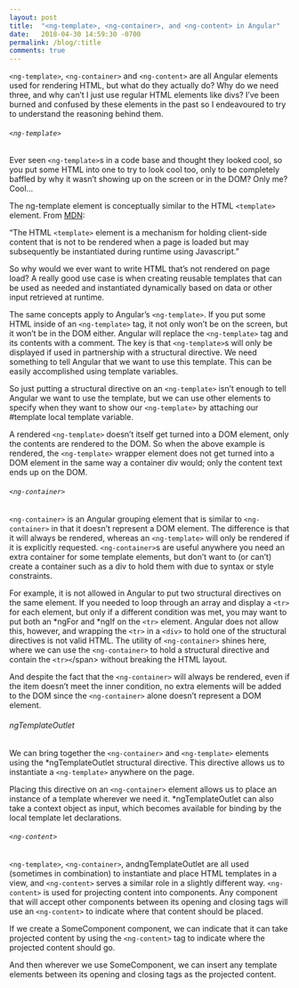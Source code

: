 ```yaml
---
layout: post
title:  "<ng-template>, <ng-container>, and <ng-content> in Angular"
date:   2018-04-30 14:59:30 -0700
permalink: /blog/:title
comments: true
---
```


<span class="code">`<ng-template>`</span>, <span class="code">`<ng-container>`</span> and <span class="code">`<ng-content>`</span> are all Angular elements used for rendering HTML, but what do they actually do? Why do we need three, and why can’t I just use regular HTML elements like divs? I’ve been burned and confused by these elements in the past so I endeavoured to try to understand the reasoning behind them.

###### `<ng-template>`

Ever seen <span class="code">`<ng-template>`</span>s in a code base and thought they looked cool, so you put some HTML into one to try to look cool too, only to be completely baffled by why it wasn’t showing up on the screen or in the DOM? Only me? Cool...

The ng-template element is conceptually similar to the HTML <span class="code">`<template>`</span> element. From [MDN](https://developer.mozilla.org/en-US/docs/Web/HTML/Element/template):

“The HTML `<template>` element is a mechanism for holding client-side content that is not to be rendered when a page is loaded but may subsequently be instantiated during runtime using Javascript.”

So why would we ever want to write HTML that’s not rendered on page load? A really good use case is when creating reusable templates that can be used as needed and instantiated dynamically based on data or other input retrieved at runtime. 

The same concepts apply to Angular’s <span class="code">`<ng-template>`</span>. If you put some HTML inside of an <span class="code">`<ng-template>`</span> tag, it not only won’t be on the screen, but it won’t be in the DOM either. Angular will replace the <span class="code">`<ng-template>`</span> tag and its contents with a comment. The key is that <span class="code">`<ng-template>`</span>s will only be displayed if used in partnership with a structural directive. We need something to tell Angular that we want to use this template. This can be easily accomplished using template variables.

<script src="https://gist.github.com/natmegs/11d06af1ad6f85960eb608ed03c3ea5a.js"></script>

So just putting a structural directive on an <span class="code">`<ng-template>`</span> isn’t enough to tell Angular we want to use the template, but we can use other elements to specify when they want to show our <span class="code">`<ng-template>`</span> by attaching our <span class="code">#template</span> local template variable.

A rendered <span class="code">`<ng-template>`</span> doesn’t itself get turned into a DOM element, only the contents are rendered to the DOM. So when the above example is rendered, the <span class="code">`<ng-template>`</span> wrapper element does not get turned into a DOM element in the same way a container div would; only the content text ends up on the DOM.



###### `<ng-container>`

<span class="code">`<ng-container>`</span> is an Angular grouping element that is similar to <span class="code">`<ng-container>`</span> in that it doesn’t represent a DOM element. The difference is that it will always be rendered, whereas an <span class="code">`<ng-template>`</span> will only be rendered if it is explicitly requested. <span class="code">`<ng-container>`</span>s are useful anywhere you need an extra container for some template elements, but don’t want to (or can’t) create a container such as a div to hold them with due to syntax or style constraints.

For example, it is not allowed in Angular to put two structural directives on the same element. If you needed to loop through an array and display a <span class="code">`<tr>`</span> for each element, but only if a different condition was met, you may want to put both an *ngFor and *ngIf on the <span class="code">`<tr>`</span> element. Angular does not allow this, however, and wrapping the <span class="code">`<tr>`</span> in a <span class="code">`<div>`</span> to hold one of the structural directives is not valid HTML. The utility of <span class="code">`<ng-container>`</span> shines here, where we can use the <span class="code">`<ng-container>`</span> to hold a structural directive and contain the <span class="code">`<tr><`/span> without breaking the HTML layout.

<script src="https://gist.github.com/natmegs/eeb671314212e1b141aafdb120d5cb2c.js"></script>

And despite the fact that the <span class="code">`<ng-container>`</span> will always be rendered, even if the item doesn’t meet the inner condition, no extra elements will be added to the DOM since the <span class="code">`<ng-container>`</span> alone doesn’t represent a DOM element.

###### ngTemplateOutlet

We can bring together the <span class="code">`<ng-container>`</span> and <span class="code">`<ng-template>`</span> elements using the <span class="code">*ngTemplateOutlet</span> structural directive. This directive allows us to instantiate a <span class="code">`<ng-template>`</span> anywhere on the page.

<script src="https://gist.github.com/natmegs/01df668e02ea3ecc3d937ee3ea92e478.js"></script>

Placing this directive on an <span class="code">`<ng-container>`</span> element allows us to place an instance of a template wherever we need it. <span class="code">*ngTemplateOutlet</span> can also take a context object as input, which becomes available for binding by the local template let declarations.

<script src="https://gist.github.com/natmegs/c1b52a1d2084b9cb299df6262159ae5d.js"></script>

<script src="https://gist.github.com/natmegs/74c1999693abbfe987c3fea4b9c23680.js"></script>


###### `<ng-content>`

<span class="code">`<ng-template>`</span>, <span class="code">`<ng-container>`</span>, and<span class="code">ngTemplateOutlet</span> are all used (sometimes in combination) to instantiate and place HTML templates in a view, and <span class="code">`<ng-content>`</span> serves a similar role in a slightly different way. <span class="code">`<ng-content>`</span> is used for projecting content into components. Any component that will accept other components between its opening and closing tags will use an <span class="code">`<ng-content>`</span> to indicate where that content should be placed.

If we create a SomeComponent component, we can indicate that it can take projected content by using the <span class="code">`<ng-content>`</span> tag to indicate where the projected content should go.

<script src="https://gist.github.com/natmegs/b378834479a4b4db7a063e6943032dbe.js"></script>

And then wherever we use SomeComponent, we can insert any template elements between its opening and closing tags as the projected content.

<script src="https://gist.github.com/natmegs/204622e774de4e9e3d332ba91888cf37.js"></script>

